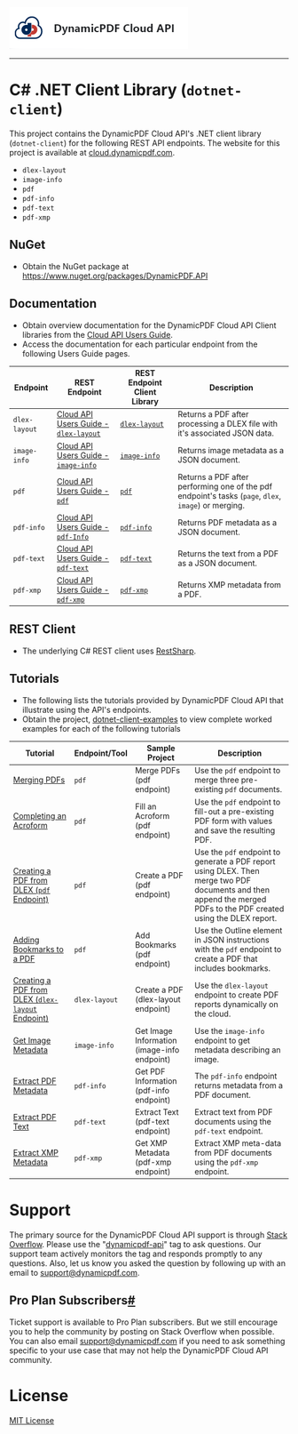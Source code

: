 ![](./logo-banner2.png)

___

# C# .NET Client Library (`dotnet-client`)

This project contains the DynamicPDF Cloud API's .NET client library (`dotnet-client`) for the following REST API endpoints. The website for this project is available at [cloud.dynamicpdf.com](https://cloud.dynamicpdf.com/).

* `dlex-layout`
* `image-info`
* `pdf`
* `pdf-info`
* `pdf-text`
* `pdf-xmp`

## NuGet

* Obtain the NuGet package at https://www.nuget.org/packages/DynamicPDF.API

## Documentation

* Obtain overview documentation for the DynamicPDF Cloud API Client libraries from the [Cloud API Users Guide](https://cloud.dynamicpdf.com/docs/usersguide/cloud-api/client-libraries/cloud-api-client-libraries).
* Access the documentation for each particular endpoint from the following Users Guide pages. 

| Endpoint      | REST Endpoint                                                | REST Endpoint Client Library              | Description                                                  |
| ------------- | ------------------------------------------------------------ | ----------------------------------------- | ------------------------------------------------------------ |
| `dlex-layout` | [Cloud API Users Guide - `dlex-layout`](./cloud-api-dlex-layout) | [`dlex-layout`](./client-api-dlex-layout) | Returns a PDF after processing a DLEX file with it's associated JSON data. |
| `image-info`  | [Cloud API Users Guide - `image-info`](./cloud-api-image-info) | [`image-info`](./client-api-image-info)   | Returns image metadata as a JSON document.                   |
| `pdf`         | [Cloud API Users Guide - `pdf`](./cloud-api-pdf)             | [`pdf`](./client-api-pdf)                 | Returns a PDF after performing one of the pdf endpoint's tasks (`page`, `dlex`, `image`) or merging. |
| `pdf-info`    | [Cloud API Users Guide - `pdf-Info`](./cloud-api-pdf-info)   | [`pdf-info`](./client-api-pdf-info)       | Returns PDF metadata as a JSON document.                     |
| `pdf-text`    | [Cloud API Users Guide - `pdf-text`](./cloud-api-pdf-text)   | [`pdf-text`](./client-api-pdf-text)       | Returns the text from a PDF as a JSON document.              |
| `pdf-xmp`     | [Cloud API Users Guide - `pdf-xmp`](./cloud-api-pdf-xmp)     | [`pdf-xmp`](./client-api-pdf-xmp)         | Returns XMP metadata from a PDF.                             |

## REST Client

* The underlying C# REST client uses [RestSharp](https://restsharp.dev/).

## Tutorials

* The following lists the tutorials provided by DynamicPDF Cloud API that illustrate using the API's endpoints.
* Obtain the project, [dotnet-client-examples](https://github.com/dynamicpdf-api/dotnet-client-examples) to view complete worked examples for each of the following tutorials

| Tutorial                                                     | Endpoint/Tool | Sample Project                              | Description                                                  |
| ------------------------------------------------------------ | ------------- | ------------------------------------------- | ------------------------------------------------------------ |
| [Merging PDFs](./cloud-api/merging-pdfs)                     | `pdf`         | Merge PDFs (pdf endpoint)                   | Use the `pdf` endpoint to merge three pre-existing `pdf` documents. |
| [Completing an Acroform](./cloud-api/form-completion)        | `pdf`         | Fill an Acroform (pdf endpoint)             | Use the `pdf` endpoint to fill-out a pre-existing PDF form with values and save the resulting PDF. |
| [Creating a PDF from DLEX (`pdf` Endpoint)](./cloud-api/dlex-pdf-endpoint) | `pdf`         | Create a PDF (pdf endpoint)                 | Use the `pdf` endpoint to generate a PDF report using DLEX. Then merge two PDF documents and then append the merged PDFs to the PDF created using the DLEX report. |
| [Adding Bookmarks to a PDF](./cloud-api/bookmarks)           | `pdf`         | Add Bookmarks (pdf endpoint)                | Use the Outline element in JSON instructions with the `pdf` endpoint to create a PDF that includes bookmarks. |
| [Creating a PDF from DLEX (`dlex-layout` Endpoint)](./cloud-api/dlex-layout) | `dlex-layout` | Create a PDF (dlex-layout endpoint)         | Use the `dlex-layout` endpoint to create PDF reports dynamically on the cloud. |
| [Get Image Metadata](./cloud-api/image-info)                 | `image-info`  | Get Image Information (image-info endpoint) | Use the `image-info` endpoint to get metadata describing an image. |
| [Extract PDF Metadata](./cloud-api/pdf-info)                 | `pdf-info`    | Get PDF Information (pdf-info endpoint)     | The `pdf-info` endpoint returns metadata from a PDF document. |
| [Extract PDF Text](./cloud-api/pdf-text)                     | `pdf-text`    | Extract Text (pdf-text endpoint)            | Extract text from PDF documents using the `pdf-text` endpoint. |
| [Extract XMP Metadata](./cloud-api/pdf-xmp)                  | `pdf-xmp`     | Get XMP Metadata (pdf-xmp endpoint)         | Extract XMP meta-data from PDF documents using the `pdf-xmp` endpoint. |

# Support

The primary source for the DynamicPDF Cloud API support is through [Stack Overflow](https://stackoverflow.com/questions/tagged/dynamicpdf-api). Please use the "[dynamicpdf-api](https://stackoverflow.com/questions/tagged/dynamicpdf-api)" tag to ask questions. Our support team actively monitors the tag and responds promptly to any questions.  Also, let us know you asked the question by following up with an email to [support@dynamicpdf.com](mailto:support@dynamicpdf.com). 

## Pro Plan Subscribers[#](https://cloud.dynamicpdf.com/support#pro-plan-subscribers)

Ticket support is available to Pro Plan subscribers. But we still encourage you to help the community by posting on Stack Overflow when possible. You can also email [support@dynamicpdf.com](mailto:support@dynamicpdf.com) if you need to ask something specific to your use case that may not help the DynamicPDF Cloud API community.

# License

[MIT License](./LICENSE)
